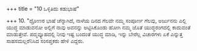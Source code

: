 +++
title = "10 ಒಳ್ಳಿತಿದು ಕಡುಭಾಷೆ"

+++
10. "ದ್ರೋಣರ ಭಾಷೆ ಚೆನ್ನಾಗಿದೆ, ನಾಳೆಯ ದಿನದ ಗೆಲವೇ ನಮ್ಮ ಸಂಪೂರ್ಣ ಗೆಲವು, ಅರ್ಜುನನು ಎಲ್ಲಿ ಯುದ್ಧ ಮಾಡುವನೋ ಅಲ್ಲಿಗೆ ನಾವು ಅವನನ್ನು ಅಟ್ಟಿಸಿಕೊಂಡು ಹೋಗಿ ನಮ್ಮ ಜೊತೆ ಯುದ್ಧರಂಗದಲ್ಲಿ ಕಾದುವಂತೆ ಮಾಡುತ್ತೇವೆ. ಪದ್ಮವ್ಯೂಹದಲ್ಲಿ ನೀವು ಇಷ್ಟ ಬಂದಂತೆ ಯುದ್ಧ ಮಾಡಿ, ಇನ್ನು ಬೇರೆಲ್ಲ ವಿಚಾರಗಳು ಏಕೆ ಎನ್ನುತ್ತ ಸಾಹಸಮಲ್ಲರೆನಿಸಿದ ಸಂಸಪ್ತಕರು ಹೇಳಿ ಎದ್ದರು.